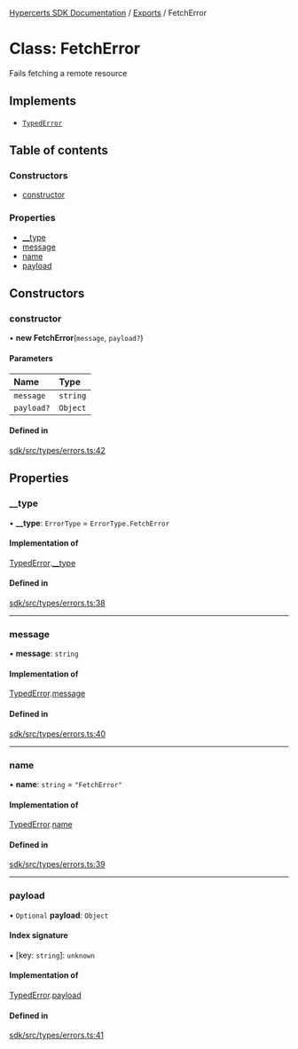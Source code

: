 [Hypercerts SDK Documentation](../README.md) / [Exports](../modules.md) / FetchError

# Class: FetchError

Fails fetching a remote resource

## Implements

- [`TypedError`](../interfaces/TypedError.md)

## Table of contents

### Constructors

- [constructor](FetchError.md#constructor)

### Properties

- [\_\_type](FetchError.md#__type)
- [message](FetchError.md#message)
- [name](FetchError.md#name)
- [payload](FetchError.md#payload)

## Constructors

### constructor

• **new FetchError**(`message`, `payload?`)

#### Parameters

| Name       | Type     |
| :--------- | :------- |
| `message`  | `string` |
| `payload?` | `Object` |

#### Defined in

[sdk/src/types/errors.ts:42](https://github.com/Network-Goods/hypercerts/blob/fceb7f4/sdk/src/types/errors.ts#L42)

## Properties

### \_\_type

• **\_\_type**: `ErrorType` = `ErrorType.FetchError`

#### Implementation of

[TypedError](../interfaces/TypedError.md).[\_\_type](../interfaces/TypedError.md#__type)

#### Defined in

[sdk/src/types/errors.ts:38](https://github.com/Network-Goods/hypercerts/blob/fceb7f4/sdk/src/types/errors.ts#L38)

---

### message

• **message**: `string`

#### Implementation of

[TypedError](../interfaces/TypedError.md).[message](../interfaces/TypedError.md#message)

#### Defined in

[sdk/src/types/errors.ts:40](https://github.com/Network-Goods/hypercerts/blob/fceb7f4/sdk/src/types/errors.ts#L40)

---

### name

• **name**: `string` = `"FetchError"`

#### Implementation of

[TypedError](../interfaces/TypedError.md).[name](../interfaces/TypedError.md#name)

#### Defined in

[sdk/src/types/errors.ts:39](https://github.com/Network-Goods/hypercerts/blob/fceb7f4/sdk/src/types/errors.ts#L39)

---

### payload

• `Optional` **payload**: `Object`

#### Index signature

▪ [key: `string`]: `unknown`

#### Implementation of

[TypedError](../interfaces/TypedError.md).[payload](../interfaces/TypedError.md#payload)

#### Defined in

[sdk/src/types/errors.ts:41](https://github.com/Network-Goods/hypercerts/blob/fceb7f4/sdk/src/types/errors.ts#L41)

